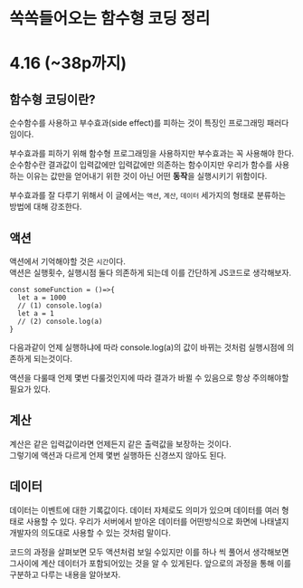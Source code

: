 # 쏙쏙들어오는 함수형 코딩 정리

# 4.16 (~38p까지)

## 함수형 코딩이란?

순수함수를 사용하고 부수효과(side effect)를 피하는 것이 특징인 프로그래밍 패러다임이다.

부수효과를 피하기 위해 함수형 프로그래밍을 사용하지만 부수효과는 꼭 사용해야 한다. 순수함수란 결과값이 입력값에만 입력값에만 의존하는 함수이지만 우리가 함수를 사용하는 이유는 값만을 얻어내기 위한 것이 아닌 어떤 **동작**을 실행시키기 위함이다.

부수효과를 잘 다루기 위해서 이 글에서는 `액션`, `계산`, `데이터` 세가지의 형태로 분류하는 방법에 대해 강조한다.

## 액션

액션에서 기억해야할 것은 `시간`이다.<br/>
액션은 실행횟수, 실행시점 둘다 의존하게 되는데 이를 간단하게 JS코드로 생각해보자.

```JS
const someFunction = ()=>{
  let a = 1000
  // (1) console.log(a)
  let a = 1
  // (2) console.log(a)
}
```

다음과같이 언제 실행하냐에 따라 console.log(a)의 값이 바뀌는 것처럼 실행시점에 의존하게 되는것이다.

액션을 다룰때 언제 몇번 다룰것인지에 따라 결과가 바뀔 수 있음으로 항상 주의해야할 필요가 있다.

## 계산

계산은 같은 입력값이라면 언제든지 같은 출력값을 보장하는 것이다.<br/>
그렇기에 액션과 다르게 언제 몇번 실행하든 신경쓰지 않아도 된다.

## 데이터

데이터는 이벤트에 대한 기록값이다. 데이터 자체로도 의미가 있으며 데이터를 여러 형태로 사용할 수 있다. 우리가 서버에서 받아온 데이터를 어떤방식으로 화면에 나태낼지 개발자의 의도대로 사용할 수 있는 것처럼 말이다.

코드의 과정을 살펴보면 모두 액션처럼 보일 수있지만 이를 하나 씩 풀어서 생각해보면 그사이에 계산 데이터가 포함되어있는 것을 알 수 있게된다.
앞으로의 과정을 통해 이를 구분하고 다루는 내용을 알아보자.